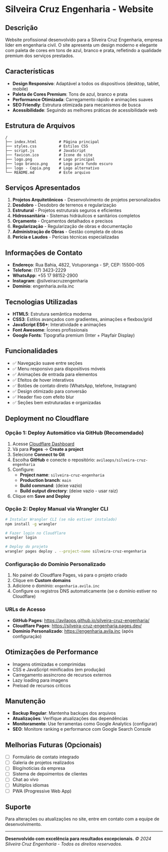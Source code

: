 # Silveira Cruz Engenharia - Website

## Descrição
Website profissional desenvolvido para a Silveira Cruz Engenharia, empresa líder em engenharia civil. O site apresenta um design moderno e elegante com paleta de cores em tons de azul, branco e prata, refletindo a qualidade premium dos serviços prestados.

## Características
- **Design Responsivo**: Adaptável a todos os dispositivos (desktop, tablet, mobile)
- **Paleta de Cores Premium**: Tons de azul, branco e prata
- **Performance Otimizada**: Carregamento rápido e animações suaves
- **SEO Friendly**: Estrutura otimizada para mecanismos de busca
- **Acessibilidade**: Seguindo as melhores práticas de acessibilidade web

## Estrutura de Arquivos
```
/
├── index.html          # Página principal
├── styles.css          # Estilos CSS
├── script.js           # JavaScript
├── favicon.ico         # Ícone do site
├── logo.png            # Logo principal
├── logo branco.png     # Logo para fundo escuro
├── logo - Copia.png    # Logo alternativo
└── README.md           # Este arquivo
```

## Serviços Apresentados
1. **Projetos Arquitetônicos** - Desenvolvimento de projetos personalizados
2. **Desdobro** - Desdobro de terrenos e regularização
3. **Estrutural** - Projetos estruturais seguros e eficientes
4. **Hidrossanitária** - Sistemas hidráulicos e sanitários completos
5. **Orçamento** - Orçamentos detalhados e precisos
6. **Regularização** - Regularização de obras e documentação
7. **Administração de Obras** - Gestão completa de obras
8. **Perícia e Laudos** - Perícias técnicas especializadas

## Informações de Contato
- **Endereço**: Rua Bahia, 4822, Votuporanga - SP, CEP: 15500-005
- **Telefone**: (17) 3423-2229
- **WhatsApp**: +55 17 98152-2900
- **Instagram**: @silveiracruzengenharia
- **Domínio**: engenharia.avila.inc

## Tecnologias Utilizadas
- **HTML5**: Estrutura semântica moderna
- **CSS3**: Estilos avançados com gradientes, animações e flexbox/grid
- **JavaScript ES6+**: Interatividade e animações
- **Font Awesome**: Ícones profissionais
- **Google Fonts**: Tipografia premium (Inter + Playfair Display)

## Funcionalidades
- ✅ Navegação suave entre seções
- ✅ Menu responsivo para dispositivos móveis
- ✅ Animações de entrada para elementos
- ✅ Efeitos de hover interativos
- ✅ Botões de contato direto (WhatsApp, telefone, Instagram)
- ✅ Design otimizado para conversão
- ✅ Header fixo com efeito blur
- ✅ Seções bem estruturadas e organizadas

## Deployment no Cloudflare

### Opção 1: Deploy Automático via GitHub (Recomendado)
1. Acesse [Cloudflare Dashboard](https://dash.cloudflare.com/)
2. Vá para **Pages** → **Create a project**
3. Selecione **Connect to Git**
4. Escolha **GitHub** e conecte o repositório: `avilaops/silveira-cruz-engenharia`
5. Configure:
   - **Project name**: `silveira-cruz-engenharia`
   - **Production branch**: `main`
   - **Build command**: (deixe vazio)
   - **Build output directory**: (deixe vazio - usar raiz)
6. Clique em **Save and Deploy**

### Opção 2: Deploy Manual via Wrangler CLI
```bash
# Instalar Wrangler CLI (se não estiver instalado)
npm install -g wrangler

# Fazer login no Cloudflare
wrangler login

# Deploy do projeto
wrangler pages deploy . --project-name silveira-cruz-engenharia
```

### Configuração do Domínio Personalizado
1. No painel do Cloudflare Pages, vá para o projeto criado
2. Clique em **Custom domains**
3. Adicione o domínio: `engenharia.avila.inc`
4. Configure os registros DNS automaticamente (se o domínio estiver no Cloudflare)

### URLs de Acesso
- **GitHub Pages**: https://avilaops.github.io/silveira-cruz-engenharia/
- **Cloudflare Pages**: https://silveira-cruz-engenharia.pages.dev/
- **Domínio Personalizado**: https://engenharia.avila.inc (após configuração)

## Otimizações de Performance
- Imagens otimizadas e comprimidas
- CSS e JavaScript minificados (em produção)
- Carregamento assíncrono de recursos externos
- Lazy loading para imagens
- Preload de recursos críticos

## Manutenção
- **Backup Regular**: Mantenha backups dos arquivos
- **Atualizações**: Verifique atualizações das dependências
- **Monitoramento**: Use ferramentas como Google Analytics (configurar)
- **SEO**: Monitore ranking e performance com Google Search Console

## Melhorias Futuras (Opcionais)
- [ ] Formulário de contato integrado
- [ ] Galeria de projetos realizados
- [ ] Blog/notícias da empresa
- [ ] Sistema de depoimentos de clientes
- [ ] Chat ao vivo
- [ ] Múltiplos idiomas
- [ ] PWA (Progressive Web App)

## Suporte
Para alterações ou atualizações no site, entre em contato com a equipe de desenvolvimento.

---

**Desenvolvido com excelência para resultados excepcionais.**
*© 2024 Silveira Cruz Engenharia - Todos os direitos reservados.*